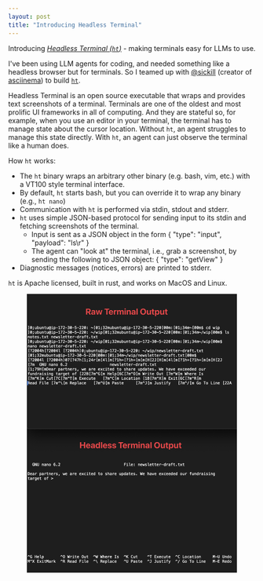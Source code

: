 ```yaml
---
layout: post
title: "Introducing Headless Terminal"
---
```


Introducing *[Headless Terminal (`ht`)](https://github.com/andyk/ht)* - making terminals easy for LLMs to use.

I've been using LLM agents for coding, and needed something like a headless browser but for terminals. So I teamed up with [@sickill](https://x.com/sickill) (creator of [asciinema](https://asciinema.org)) to build [`ht`](https://github.com/andyk/ht).

Headless Terminal is an open source executable that wraps and provides text screenshots of a terminal. Terminals are one of the oldest and most prolific UI frameworks in all of computing. And they are stateful so, for example, when you use an editor in your terminal, the terminal has to manage state about the cursor location. Without `ht`, an agent struggles to manage this state directly. With `ht`, an agent can just observe the terminal like a human does.

How `ht` works:

* The `ht` binary wraps an arbitrary other binary (e.g. bash, vim, etc.) with a VT100 style terminal interface.
* By default, `ht` starts bash, but you can override it to wrap any binary (e.g., `ht nano`)
* Communication with `ht` is performed via stdin, stdout and stderr.
* `ht` uses simple JSON-based protocol for sending input to its stdin and fetching screenshots of the terminal.
  * Input is sent as a JSON object in the form { "type": "input", "payload": "ls\r" }
  * The agent can "look at" the terminal, i.e., grab a screenshot, by sending the following to JSON object: { "type": "getView" }
* Diagnostic messages (notices, errors) are printed to stderr.

`ht` is Apache licensed, built in rust, and works on MacOS and Linux.

<center><img src="/assets/img/headless-terminal.png" style="width: 85%" /></center>
